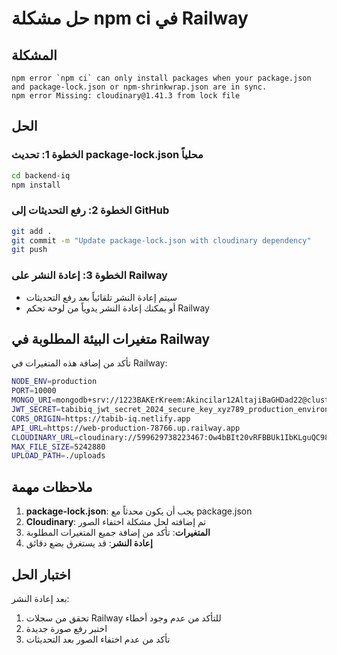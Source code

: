 # حل مشكلة npm ci في Railway

## المشكلة
```
npm error `npm ci` can only install packages when your package.json and package-lock.json or npm-shrinkwrap.json are in sync.
npm error Missing: cloudinary@1.41.3 from lock file
```

## الحل

### الخطوة 1: تحديث package-lock.json محلياً
```bash
cd backend-iq
npm install
```

### الخطوة 2: رفع التحديثات إلى GitHub
```bash
git add .
git commit -m "Update package-lock.json with cloudinary dependency"
git push
```

### الخطوة 3: إعادة النشر على Railway
- سيتم إعادة النشر تلقائياً بعد رفع التحديثات
- أو يمكنك إعادة النشر يدوياً من لوحة تحكم Railway

## متغيرات البيئة المطلوبة في Railway

تأكد من إضافة هذه المتغيرات في Railway:

```bash
NODE_ENV=production
PORT=10000
MONGO_URI=mongodb+srv://1223BAKErKreem:Akincilar12AltajiBaGHDad22@cluster0.d2mdyuw.mongodb.net/tabibiq?retryWrites=true&w=majority
JWT_SECRET=tabibiq_jwt_secret_2024_secure_key_xyz789_production_environment
CORS_ORIGIN=https://tabib-iq.netlify.app
API_URL=https://web-production-78766.up.railway.app
CLOUDINARY_URL=cloudinary://599629738223467:Ow4bBIt20vRFBBUk1IbKLguQC98@dfbfb5r7q
MAX_FILE_SIZE=5242880
UPLOAD_PATH=./uploads
```

## ملاحظات مهمة

1. **package-lock.json**: يجب أن يكون محدثاً مع package.json
2. **Cloudinary**: تم إضافته لحل مشكلة اختفاء الصور
3. **المتغيرات**: تأكد من إضافة جميع المتغيرات المطلوبة
4. **إعادة النشر**: قد يستغرق بضع دقائق

## اختبار الحل

بعد إعادة النشر:
1. تحقق من سجلات Railway للتأكد من عدم وجود أخطاء
2. اختبر رفع صورة جديدة
3. تأكد من عدم اختفاء الصور بعد التحديثات 